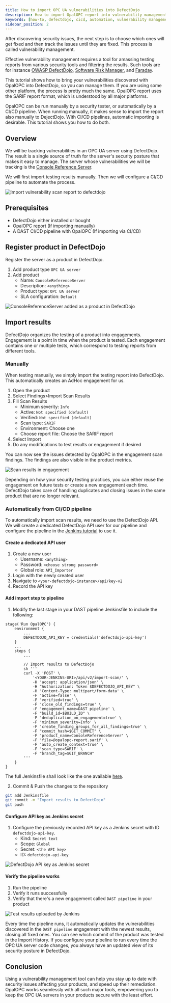 ```yaml
---
title: How to import OPC UA vulnerabilities into DefectDojo
description: How to import OpalOPC report into vulnerability management system both manually and programmatically
keywords: [how-to, defectdojo, cicd, automation, vulnerability management]
sidebar_position: 2
---
```


After discovering security issues, the next step is to choose which ones will get fixed and then track the issues until they are fixed.
This process is called vulnerability management.

Effective vulnerability management requires a tool for amassing testing reports from various security tools and filtering the results. Such tools are for instance [OWASP DefectDojo](https://www.defectdojo.org/), [Software Risk Manager](https://www.synopsys.com/software-integrity/software-risk-manager.html), and [Faraday](https://faradaysec.com/).

This tutorial shows how to bring your vulnerabilities discovered with OpalOPC into DefectDojo, so you can manage them. If you are using some other platform, the process is pretty much the same. OpalOPC report uses the SARIF report format, which is understood by all major platforms.

OpalOPC can be run manually by a security tester, or automatically by a CI/CD pipeline.
When running manually, it makes sense to import the report also manually to DejectDojo.
With CI/CD pipelines, automatic importing is desirable.
This tutorial shows you how to do both.

## Overview

We will be tracking vulnerabilities in an OPC UA server using DefectDojo.
The result is a single source of truth for the server's security posture that makes it easy to manage.
The server whose vulnerabilities we will be tracking is the [Console Reference Server](https://github.com/OPCFoundation/UA-.NETStandard/tree/master/Applications/ConsoleReferenceServer).

We will first import testing results manually. Then we will configure a CI/CD pipeline to automate the process.

![Import vulnerability scan report to defectdojo](opalopc-import-results-to-defectdojo-overview.png)

## Prerequisites

- DefectDojo either installed or bought
- OpalOPC report (If importing manually)
- A DAST CI/CD pipeline with OpalOPC (If importing via CI/CD)

## Register product in DefectDojo

Register the server as a product in DefectDojo.

1. Add product type `OPC UA server`
2. Add product
    - Name: `ConsoleReferenceServer`
    - Description: `<anything>`
    - Product type: `OPC UA server`
    - SLA configuration: `Default`

![ConsoleReferenceServer added as a product in DefectDojo](consolereferenceserver-added-as-product-in-defectdojo.jpeg)

## Import results

DefectDojo organizes the testing of a product into engagements. Engagement is a point in time when the product is tested.
Each engagement contains one or multiple tests, which correspond to testing reports from different tools.

### Manually

When testing manually, we simply import the testing report into DefectDojo. This automatically creates an AdHoc engagement for us.

1. Open the product
2. Select Findings>Import Scan Results
3. Fill Scan Results
    - Minimum severity: `Info`
    - Active: `Not specified (default)`
    - Verified: `Not specified (default)`
    - Scan type: `SARIF`
    - Environment: Choose one
    - Choose report file: Choose the SARIF report
4. Select Import
5. Do any modifications to test results or engagement if desired

You can now see the issues detected by OpalOPC in the engagement scan findings. The findings are also visible in the product metrics.

![Scan results in engagement](imported-results-visible-in-engagement.jpeg)

Depending on how your security testing practices, you can either reuse the engagement on future tests or create a new engagement each time.
DefectDojo takes care of handling duplicates and closing issues in the same product that are no longer relevant.

### Automatically from CI/CD pipeline

To automatically import scan results, we need to use the DefectDojo API.
We will create a dedicated DefectDojo API user for our pipeline and configure the pipeline in the [Jenkins tutorial](../automated-dast-on-opcua-with-jenkins/) to use it.

#### Create a dedicated API user

1. Create a new user
    - Username: `<anything>`
    - Password: `<choose strong password>`
    - Global role: `API_Importer`
2. Login with the newly created user
3. Navigate to `<your-defectdojo-instance>/api/key-v2`
4. Record the API key

#### Add import step to pipeline

1. Modify the last stage in your DAST pipeline Jenkinsfile to include the following:

```jenkinsfile
stage('Run OpalOPC') {
    environment {
        ...
        DEFECTDOJO_API_KEY = credentials('defectdojo-api-key')
    }
    ...
    steps {
        ...

        // Import results to DefectDojo
        sh '''
        curl -X 'POST' \
            '<YOUR-JENKINS-URI>/api/v2/import-scan/' \
            -H 'accept: application/json' \
            -H "Authorization: Token $DEFECTDOJO_API_KEY" \
            -H 'Content-Type: multipart/form-data' \
            -F 'active=false' \
            -F 'verified=true' \
            -F 'close_old_findings=true' \
            -F 'engagement_name=DAST pipeline' \
            -F "build_id=$BUILD_ID" \
            -F 'deduplication_on_engagement=true' \
            -F 'minimum_severity=Info' \
            -F 'create_finding_groups_for_all_findings=true' \
            -F "commit_hash=$GIT_COMMIT" \
            -F 'product_name=ConsoleReferenceServer' \
            -F 'file=@opalopc-report.sarif' \
            -F 'auto_create_context=true' \
            -F 'scan_type=SARIF' \
            -F "branch_tag=$GIT_BRANCH"
        '''
    }
}
```

The full Jenkinsfile shall look like the one available [here](https://gist.github.com/ValtteriL/0d9e784e13ae488a214e6b36bc10f95a#file-jenkinsfile-defectdojo).

2. Commit & Push the changes to the repository

```bash
git add Jenkinsfile
git commit -m "Import results to DefectDojo"
git push
```

#### Configure API key as Jenkins secret

1. Configure the previously recorded API key as a Jenkins secret with ID `defectdojo-api-key`.
    - Kind: `Secret text`
    - Scope: `Global`
    - Secret: `<the API key>`
    - ID: `defectdojo-api-key`

![DefectDojo API key as Jenkins secret](jenkins-defectdojo-secret.jpeg)

#### Verify the pipeline works

1. Run the pipeline
2. Verify it runs successfully
3. Verify that there's a new engagement called `DAST pipeline` in your product

![Test results uploaded by Jenkins](defectdojo-cicd-dast-pipeline.jpeg)

Every time the pipeline runs, it automatically updates the vulnerabilities discovered in the `DAST pipeline` engagement with the newest results, closing all fixed ones.
You can see which commit of the product was tested in the Import History.
If you configure your pipeline to run every time the OPC UA server code changes, you always have an updated view of its security posture in DefectDojo.

## Conclusion

Using a vulnerability management tool can help you stay up to date with security issues affecting your products, and speed up their remediation.
OpalOPC works seamlessly with all such major tools, empowering you to keep the OPC UA servers in your products secure with the least effort.
